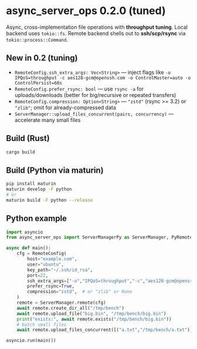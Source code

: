 # async_server_ops 0.2.0 (tuned)

Async, cross-implementation file operations with **throughput tuning**.
Local backend uses `tokio::fs`. Remote backend shells out to **ssh/scp/rsync** via `tokio::process::Command`.

## New in 0.2 (tuning)
- `RemoteConfig.ssh_extra_args: Vec<String>` — inject flags like `-o IPQoS=throughput -c aes128-gcm@openssh.com -o ControlMaster=auto -o ControlPersist=60s`
- `RemoteConfig.prefer_rsync: bool` — use `rsync -a` for uploads/downloads (better for big/recursive or repeated transfers)
- `RemoteConfig.compression: Option<String>` — `"zstd"` (rsync >= 3.2) or `"zlib"`; omit for already-compressed data
- `ServerManager::upload_files_concurrent(pairs, concurrency)` — accelerate many small files

## Build (Rust)
```bash
cargo build
```

## Build (Python via maturin)
```bash
pip install maturin
maturin develop -F python
# or
maturin build -F python --release
```

## Python example
```python
import asyncio
from async_server_ops import ServerManagerPy as ServerManager, PyRemoteConfig as RemoteConfig

async def main():
    cfg = RemoteConfig(
        host="example.com",
        user="ubuntu",
        key_path="~/.ssh/id_rsa",
        port=22,
        ssh_extra_args=["-o","IPQoS=throughput","-c","aes128-gcm@openssh.com","-o","ControlMaster=auto","-o","ControlPersist=60s"],
        prefer_rsync=True,
        compression="zstd",  # or "zlib" or None
    )
    remote = ServerManager.remote(cfg)
    await remote.create_dir_all("/tmp/bench")
    await remote.upload_file("big.bin", "/tmp/bench/big.bin")
    print("exists:", await remote.exists("/tmp/bench/big.bin"))
    # batch small files
    await remote.upload_files_concurrent([("a.txt","/tmp/bench/a.txt"),("b.txt","/tmp/bench/b.txt")], concurrency=8)

asyncio.run(main())
```
